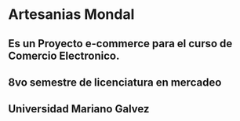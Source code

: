 # Artesanias Mondal
## Es un Proyecto e-commerce para el curso de Comercio Electronico.
## 8vo semestre de licenciatura en mercadeo
## Universidad Mariano Galvez
